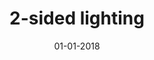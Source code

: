 ---
layout: project
order: 8
date: '01-01-2018'
title: '2-sided lighting'
image: 
  path: /assets/img/projects/opengl-glsl-shaders/glsl-two-sided-lighting.png
  srcset: 
    1920w: /assets/img/projects/opengl-glsl-shaders/glsl-two-sided-lighting.png
    960w:  /assets/img/projects/opengl-glsl-shaders/glsl-two-sided-lighting.png
    480w:  /assets/img/projects/opengl-glsl-shaders/glsl-two-sided-lighting.png
sitemap: false
---